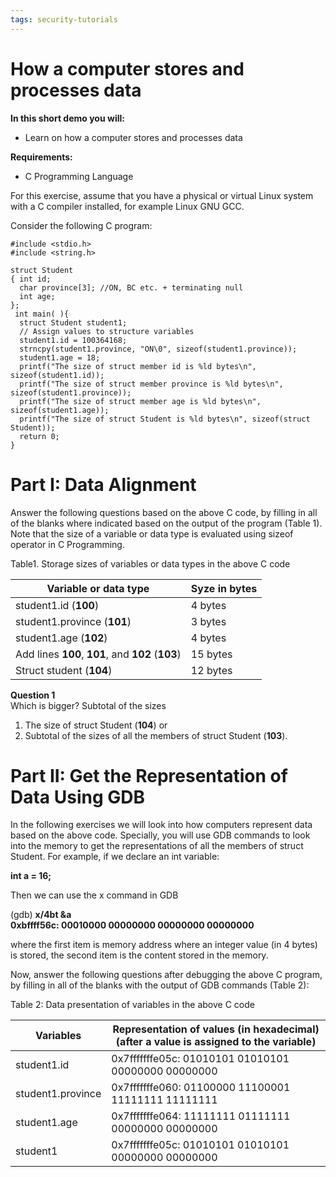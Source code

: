 ```yaml
---
tags: security-tutorials
---
```


# How a computer stores and processes data

**In this short demo you will:** 
- Learn on how a computer stores and processes data


**Requirements:** 
- C Programming Language


For this exercise, assume that you have a physical or virtual Linux system with a C compiler installed, for example Linux GNU GCC.


Consider the following C program:

```C=
#include <stdio.h>
#include <string.h>

struct Student
{ int id;
  char province[3]; //ON, BC etc. + terminating null
  int age;
};
 int main( ){
  struct Student student1;
  // Assign values to structure variables
  student1.id = 100364168;
  strncpy(student1.province, "ON\0", sizeof(student1.province));
  student1.age = 18;
  printf("The size of struct member id is %ld bytes\n", sizeof(student1.id));
  printf("The size of struct member province is %ld bytes\n", sizeof(student1.province));
  printf("The size of struct member age is %ld bytes\n", sizeof(student1.age));
  printf("The size of struct Student is %ld bytes\n", sizeof(struct Student));
  return 0;
}
```

# Part I: Data Alignment

Answer the following questions based on the above C code, by filling in all of the blanks where indicated based on the output of the program (Table 1). Note that the size of a variable or data type is evaluated using sizeof operator in C Programming.

Table1. Storage sizes of variables or data types in the above C code

| Variable or data type              | Syze in bytes | 
|------------------------------------|---------------|
| student1.id (**100**)              |         4 bytes   |
| student1.province (**101**)            |     3 bytes   |
| student1.age (**102**)                 |     4 bytes    |
| Add lines **100**, **101**, and **102** (**103**)	 |     15 bytes     |
| Struct student (**104**)               |       12 bytes  |


**Question 1**  
Which is bigger? Subtotal of the sizes

1. The size of struct Student (**104**) or
2. Subtotal of the sizes of all the members of struct Student (**103**).


# Part II: Get the Representation of Data Using GDB
In the following exercises we will look into how computers represent data based on the above code. Specially, you will use GDB commands to look into the memory to get the representations of all the members of struct Student. For example, if we declare an int variable:

**int a = 16;**

Then we can use the x command in GDB

(gdb) **x/4bt &a**  
**0xbffff56c: 00010000 00000000 00000000 00000000**

where the first item is memory address where an integer value (in 4 bytes) is stored, the second item is the content stored in the memory.

Now, answer the following questions after debugging the above C program, by filling in all of the blanks with the output of GDB commands (Table 2):

Table 2: Data presentation of variables in the above C code


| Variables         | Representation of values (in hexadecimal) (after a value is assigned to the variable) | 
|-------------------|---------------|
| student1.id       | 0x7fffffffe05c: 01010101        01010101        00000000        00000000  |
| student1.province | 0x7fffffffe060: 01100000        11100001        11111111        11111111   |
| student1.age      | 0x7fffffffe064: 11111111        01111111        00000000        00000000    |
| student1          | 0x7fffffffe05c: 01010101        01010101        00000000        00000000    |
